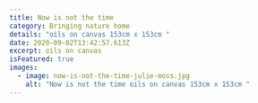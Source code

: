 ```yaml
---
title: Now is not the time
category: Bringing nature home
details: "oils on canvas 153cm x 153cm "
date: 2020-09-02T13:42:57.613Z
excerpt: oils on canvas
isFeatured: true
images:
  - image: now-is-not-the-time-julie-moss.jpg
    alt: "Now is not the time oils on canvas 153cm x 153cm "
---
```

